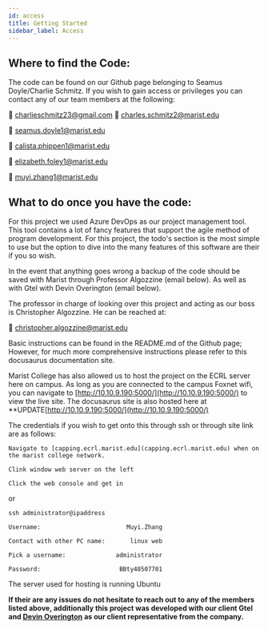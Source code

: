 ```yaml
---
id: access
title: Getting Started
sidebar_label: Access 
---
```


## Where to find the Code:
The code can be found on our Github page belonging to Seamus Doyle/Charlie Schmitz. If you wish to gain access or privileges you can contact any of our team members at the following:

📧 [charlieschmitz23@gmail.com](mailto:charlieschmitz23@gmail.com)
📧 [charles.schmitz2@marist.edu](mailto:charles.schmitz2@marist.edu)

📧 [seamus.doyle1@marist.edu](mailto:seamus.doyle1@marist.edu)

📧 [calista.phippen1@marist.edu](mailto:calista.phippen1@marist.edu)

📧 [elizabeth.foley1@marist.edu](mailto:elizabeth.foley1@marist.edu)

📧 [muyi.zhang1@marist.edu](mailto:muyi.zhang1@marist.edu)

## What to do once you have the code:
For this project we used Azure DevOps as our project management tool. This tool contains a lot of fancy features that support the agile method of program development. For this project, the todo's section is the most simple to use but the option to dive into the many features of this software are their if you so wish.

In the event that anything goes wrong a backup of the code should be saved with Marist through Professor Algozzine (email below). As well as with Gtel with Devin Overington (email below).

The professor in charge of looking over this project and acting as our boss is Christopher Algozzine. He can be reached at:

📧 [christopher.algozzine@marist.edu](mailto:christopher.algozzine@marist.edu)

Basic instructions can be found in the README.md of the Github page; However, for much more comprehensive instructions please refer to this docusaurus documentation site.

Marist College has also allowed us to host the project on the ECRL server here on campus. As long as you are connected to the campus Foxnet wifi, you can navigate to [http://10.10.9.190:5000/](http://10.10.9.190:5000/) to view the live site. The docusaurus site is also hosted here at **UPDATE[http://10.10.9.190:5000/](http://10.10.9.190:5000/)

The credentials if you wish to get onto this through ssh or through site link are as follows:


  `Navigate to [capping.ecrl.marist.edu](capping.ecrl.marist.edu) when on the marist college network.`

  `Clink window web server on the left`

  `Click the web console and get in`

  or 

  `ssh administrator@ipaddress`

  `Username:                        Muyi.Zhang`

  `Contact with other PC name:       linux web`

  `Pick a username:              administrator`

  `Password:                      BBty48507701`

  The server used for hosting is running Ubuntu

**If their are any issues do not hesitate to reach out to any of the members listed above, additionally this project was developed with our client Gtel and [Devin Overington](mailto:devin.overington@gtelcorp.com) as our client representative from the company.**